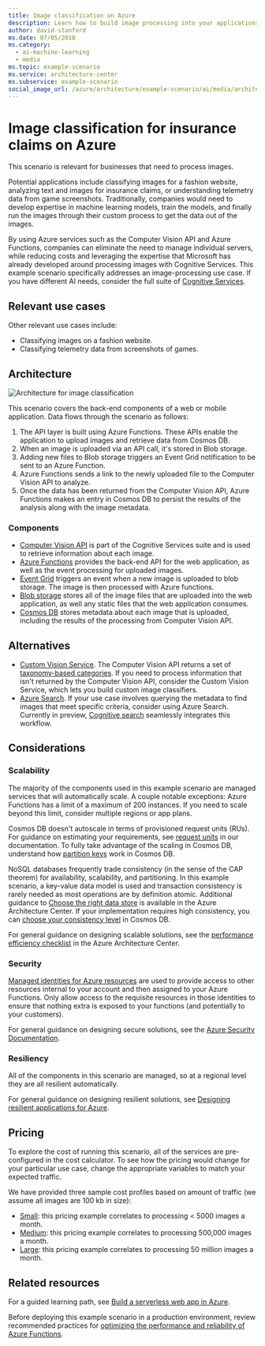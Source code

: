 ```yaml
---
title: Image classification on Azure
description: Learn how to build image processing into your applications by using Azure services such as the Computer Vision API and Azure Functions.
author: david-stanford
ms.date: 07/05/2018
ms.category:
  - ai-machine-learning
  - media
ms.topic: example-scenario
ms.service: architecture-center
ms.subservice: example-scenario
social_image_url: /azure/architecture/example-scenario/ai/media/architecture-intelligent-apps-image-processing.png
---
```


# Image classification for insurance claims on Azure

This scenario is relevant for businesses that need to process images.

Potential applications include classifying images for a fashion website, analyzing text and images for insurance claims, or understanding telemetry data from game screenshots. Traditionally, companies would need to develop expertise in machine learning models, train the models, and finally run the images through their custom process to get the data out of the images.

By using Azure services such as the Computer Vision API and Azure Functions, companies can eliminate the need to manage individual servers, while reducing costs and leveraging the expertise that Microsoft has already developed around processing images with Cognitive Services. This example scenario specifically addresses an image-processing use case. If you have different AI needs, consider the full suite of [Cognitive Services](/azure/#pivot=products&panel=ai).

## Relevant use cases

Other relevant use cases include:

- Classifying images on a fashion website.
- Classifying telemetry data from screenshots of games.

## Architecture

![Architecture for image classification][architecture]

This scenario covers the back-end components of a web or mobile application. Data flows through the scenario as follows:

1. The API layer is built using Azure Functions. These APIs enable the application to upload images and retrieve data from Cosmos DB.
2. When an image is uploaded via an API call, it's stored in Blob storage.
3. Adding new files to Blob storage triggers an Event Grid notification to be sent to an Azure Function.
4. Azure Functions sends a link to the newly uploaded file to the Computer Vision API to analyze.
5. Once the data has been returned from the Computer Vision API, Azure Functions makes an entry in Cosmos DB to persist the results of the analysis along with the image metadata.

### Components

- [Computer Vision API](/azure/cognitive-services/computer-vision/home) is part of the Cognitive Services suite and is used to retrieve information about each image.
- [Azure Functions](/azure/azure-functions/functions-overview) provides the back-end API for the web application, as well as the event processing for uploaded images.
- [Event Grid](/azure/event-grid/overview) triggers an event when a new image is uploaded to blob storage. The image is then processed with Azure functions.
- [Blob storage](/azure/storage/blobs/storage-blobs-introduction) stores all of the image files that are uploaded into the web application, as well any static files that the web application consumes.
- [Cosmos DB](/azure/cosmos-db/introduction) stores metadata about each image that is uploaded, including the results of the processing from Computer Vision API.

## Alternatives

- [Custom Vision Service](/azure/cognitive-services/custom-vision-service/home). The Computer Vision API returns a set of [taxonomy-based categories][cv-categories]. If you need to process information that isn't returned by the Computer Vision API, consider the Custom Vision Service, which lets you build custom image classifiers.
- [Azure Search](/azure/search/search-what-is-azure-search). If your use case involves querying the metadata to find images that meet specific criteria, consider using Azure Search. Currently in preview, [Cognitive search](/azure/search/cognitive-search-concept-intro) seamlessly integrates this workflow.

## Considerations

### Scalability

The majority of the components used in this example scenario are managed services that will automatically scale. A couple notable exceptions: Azure Functions has a limit of a maximum of 200 instances. If you need to scale beyond this limit, consider multiple regions or app plans.

Cosmos DB doesn't autoscale in terms of provisioned request units (RUs). For guidance on estimating your requirements, see [request units](/azure/cosmos-db/request-units) in our documentation. To fully take advantage of the scaling in Cosmos DB, understand how [partition keys](/azure/cosmos-db/partition-data) work in Cosmos DB.

NoSQL databases frequently trade consistency (in the sense of the CAP theorem) for availability, scalability, and partitioning. In this example scenario, a key-value data model is used and transaction consistency is rarely needed as most operations are by definition atomic. Additional guidance to [Choose the right data store](../../guide/technology-choices/data-store-overview.md) is available in the Azure Architecture Center. If your implementation requires high consistency, you can [choose your consistency level](/azure/cosmos-db/consistency-levels) in Cosmos DB.

For general guidance on designing scalable solutions, see the [performance efficiency checklist][scalability] in the Azure Architecture Center.

### Security

[Managed identities for Azure resources][msi] are used to provide access to other resources internal to your account and then assigned to your Azure Functions. Only allow access to the requisite resources in those identities to ensure that nothing extra is exposed to your functions (and potentially to your customers).

For general guidance on designing secure solutions, see the [Azure Security Documentation][security].

### Resiliency

All of the components in this scenario are managed, so at a regional level they are all resilient automatically.

For general guidance on designing resilient solutions, see [Designing resilient applications for Azure][resiliency].

## Pricing

To explore the cost of running this scenario, all of the services are pre-configured in the cost calculator. To see how the pricing would change for your particular use case, change the appropriate variables to match your expected traffic.

We have provided three sample cost profiles based on amount of traffic (we assume all images are 100 kb in size):

- [Small][small-pricing]: this pricing example correlates to processing &lt; 5000 images a month.
- [Medium][medium-pricing]: this pricing example correlates to processing 500,000 images a month.
- [Large][large-pricing]: this pricing example correlates to processing 50 million images a month.

## Related resources

For a guided learning path, see [Build a serverless web app in Azure][serverless].

Before deploying this example scenario in a production environment, review recommended practices for [optimizing the performance and reliability of Azure Functions][functions-best-practices].

<!-- links -->
[architecture]: ./media/architecture-intelligent-apps-image-processing.png
[small-pricing]: https://azure.com/e/f9b59d238b43423683db73f4a31dc380
[medium-pricing]: https://azure.com/e/7c7fc474db344b87aae93bc29ae27108
[large-pricing]: https://azure.com/e/cbadbca30f8640d6a061f8457a74ba7d
[serverless]: /azure/functions/tutorial-static-website-serverless-api-with-database
[cv-categories]: /azure/cognitive-services/computer-vision/category-taxonomy
[resiliency]: ../../framework/resiliency/overview.md
[security]: /azure/security
[scalability]: ../../framework/scalability/performance-efficiency.md
[functions-best-practices]: /azure/azure-functions/functions-best-practices
[msi]: /azure/app-service/app-service-managed-service-identity